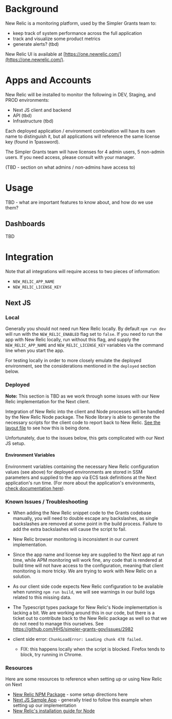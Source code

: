 # Background

New Relic is a monitoring platform, used by the Simpler Grants team to:

- keep track of system performance across the full application
- track and visualize some product metrics
- generate alerts? (tbd)

New Relic UI is available at [https://one.newrelic.com/](https://one.newrelic.com/).

# Apps and Accounts

New Relic will be installed to monitor the following in DEV, Staging, and PROD environments:

- Next JS client and backend
- API (tbd)
- Infrastructure (tbd)

Each deployed application / environment combination will have its own name to distinguish it, but all applications will reference the same license key (found in 1password).

The Simpler Grants team will have licenses for 4 admin users, 5 non-admin users. If you need access, please consult with your manager.

(TBD - section on what admins / non-admins have access to)

# Usage

TBD - what are important features to know about, and how do we use them?

## Dashboards

TBD

# Integration

Note that all integrations will require access to two pieces of information:

- `NEW_RELIC_APP_NAME`
- `NEW_RELIC_LICENSE_KEY`

## Next JS

### Local

Generally you should not need run New Relic locally. By default `npm run dev` will run with the `NEW_RELIC_ENABLED` flag set to `false`. If you need to run the app with New Relic locally, run without this flag, and supply the `NEW_RELIC_APP_NAME` and `NEW_RELIC_LICENSE_KEY` variables via the command line when you start the app.

For testing locally in order to more closely emulate the deployed environment, see the considerations mentioned in the `deployed` section below.

### Deployed

**Note:** This section is TBD as we work through some issues with our New Relic implementation for the Next client.

Integration of New Relic into the client and Node processes will be handled by the New Relic Node package. The Node library is able to generate the necessary scripts for the client code to report back to New Relic. [See the layout file](https://github.com/HHS/simpler-grants-gov/blob/a2ce07dc15b65c9fa27ecbbe7a9566c84542b554/frontend/src/app/%5Blocale%5D/layout.tsx#L77) to see how this is being done.

Unfortunately, due to the issues below, this gets complicated with our Next JS setup.

#### Environment Variables

Environment variables containing the necessary New Relic configuration values (see above) for deployed environments are stored in SSM parameters and supplied to the app via ECS task definitions at the Next application's run time. (For more about the application's environments, [check documentation here](https://github.com/HHS/simpler-grants-gov/blob/main/documentation/frontend/environments.md)).

### Known Issues / Troubleshooting

- When adding the New Relic snippet code to the Grants codebase manually, you will need to double escape any backslashes, as single backslashes are removed at some point in the build process. Failure to add the extra backslashes will cause the script to fail.

- New Relic browser monitoring is inconsistent in our current implementation.

- Since the app name and license key are supplied to the Next app at run time, while APM monitoring will work fine, any code that is rendered at build time will not have access to the configuration, meaning that client monitoring is more tricky. We are trying to work with New Relic on a solution.

- As our client side code expects New Relic configuration to be available when running `npm run build`, we will see warnings in our build logs related to this missing data.

- The Typescript types package for New Relic's Node implementation is lacking a bit. We are working around this in our code, but there is a ticket out to contribute back to the New Relic package as well so that we do not need to manage this ourselves. See https://github.com/HHS/simpler-grants-gov/issues/2982

- client side error: `ChunkLoadError: Loading chunk 478 failed.`
  - FIX: this happens locally when the script is blocked. Firefox tends to block, try running in Chrome.

### Resources

Here are some resources to reference when setting up or using New Relic on Next

- [New Relic NPM Package](https://www.npmjs.com/package/newrelic) - some setup directions here
- [Next JS Sample App](https://github.com/newrelic/newrelic-node-examples/tree/58f760e828c45d90391bda3f66764d4420ba4990/nextjs-app-router) - generally tried to follow this example when setting up our implementation
- [New Relic's installation guide for Node](https://docs.newrelic.com/docs/apm/agents/nodejs-agent/installation-configuration/install-nodejs-agent-docker/)
